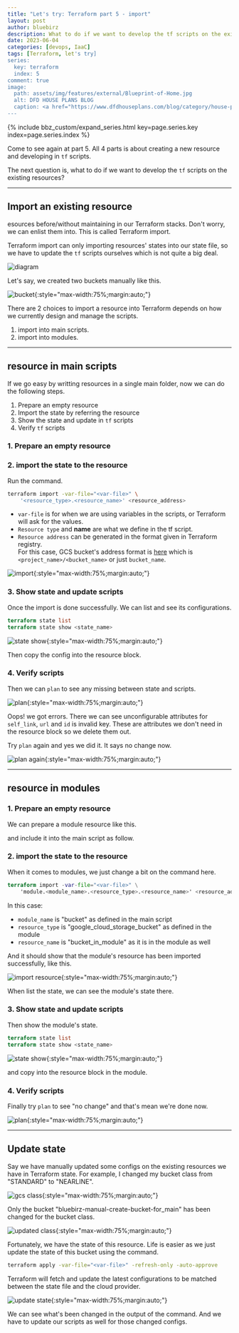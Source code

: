 ```yaml
---
title: "Let's try: Terraform part 5 - import"
layout: post
author: bluebirz
description: What to do if we want to develop the tf scripts on the existing resources?
date: 2023-06-04
categories: [devops, IaaC]
tags: [Terraform, let's try]
series:
  key: terraform
  index: 5
comment: true
image:
  path: assets/img/features/external/Blueprint-of-Home.jpg
  alt: DFD HOUSE PLANS BLOG
  caption: <a href="https://www.dfdhouseplans.com/blog/category/house-plans/">DFD HOUSE PLANS BLOG</a>
---
```


{% include bbz_custom/expand_series.html key=page.series.key index=page.series.index %}

Come to see again at part 5. All 4 parts is about creating a new resource and developing in `tf` scripts.

The next question is, what to do if we want to develop the `tf` scripts on the existing resources?

---

## Import an existing resource

esources before/without maintaining in our Terraform stacks. Don't worry, we can enlist them into. This is called Terraform import.

Terraform import can only importing resources' states into our state file, so we have to update the `tf` scripts ourselves which is not quite a big deal.

![diagram](https://bluebirzdotnet.s3.ap-southeast-1.amazonaws.com/terraform/p5/Terraform.drawio.png)

Let's say, we created two buckets manually like this.

![bucket](https://bluebirzdotnet.s3.ap-southeast-1.amazonaws.com/terraform/p5/01-manual-create-buckets.png){:style="max-width:75%;margin:auto;"}

There are 2 choices to import a resource into Terraform depends on how we currently design and manage the scripts.

1. import into main scripts.
1. import into modules.

---

## resource in main scripts

If we go easy by writting resources in a single main folder, now we can do the following steps.

1. Prepare an empty resource
1. Import the state by referring the resource
1. Show the state and update in `tf` scripts
1. Verify `tf` scripts

### 1. Prepare an empty resource

<script src="https://gist.github.com/bluebirz/e8ddb289d8d5cf5a175e1727cbaf0497.js?file=main-before.tf"></script>

### 2. import the state to the resource

Run the command.

```sh
terraform import -var-file="<var-file>" \
    '<resource_type>.<resource_name>' <resource_address>
```

- `var-file` is for when we are using variables in the scripts, or Terraform will ask for the values.
- `Resource type` and **name** are what we define in the tf script.
- `Resource address` can be generated in the format given in Terraform registry.  
  For this case, GCS bucket's address format is [here](https://registry.terraform.io/providers/hashicorp/google/latest/docs/resources/storage_bucket#import) which is `<project_name>/<bucket_name>` or just `bucket_name`.

![import](https://bluebirzdotnet.s3.ap-southeast-1.amazonaws.com/terraform/p5/02-import-bucket-main.png){:style="max-width:75%;margin:auto;"}

### 3. Show state and update scripts

Once the import is done successfully. We can list and see its configurations.

```terraform
terraform state list
terraform state show <state_name>
```

![state show](https://bluebirzdotnet.s3.ap-southeast-1.amazonaws.com/terraform/p5/03-show-bucket-main.png){:style="max-width:75%;margin:auto;"}

Then copy the config into the resource block.

<script src="https://gist.github.com/bluebirz/e8ddb289d8d5cf5a175e1727cbaf0497.js?file=main-after.tf"></script>

### 4. Verify scripts

Then we can `plan` to see any missing between state and scripts.

![plan](https://bluebirzdotnet.s3.ap-southeast-1.amazonaws.com/terraform/p5/04-plan-error-copy-whole.png){:style="max-width:75%;margin:auto;"}

Oops! we got errors. There we can see unconfigurable attributes for `self_link`, `url` and `id` is invalid key. These are attributes we don't need in the resource block so we delete them out.

<script src="https://gist.github.com/bluebirz/e8ddb289d8d5cf5a175e1727cbaf0497.js?file=main-after-fix.tf"></script>

Try `plan` again and yes we did it. It says no change now.

![plan again](https://bluebirzdotnet.s3.ap-southeast-1.amazonaws.com/terraform/p5/05-plan-fix-error.png){:style="max-width:75%;margin:auto;"}

---

## resource in modules

### 1. Prepare an empty resource

We can prepare a module resource like this.

<script src="https://gist.github.com/bluebirz/e8ddb289d8d5cf5a175e1727cbaf0497.js?file=module-gcs-before.tf"></script>

and include it into the main script as follow.

<script src="https://gist.github.com/bluebirz/e8ddb289d8d5cf5a175e1727cbaf0497.js?file=main-module.tf"></script>

### 2. import the state to the resource

When it comes to modules, we just change a bit on the command here.

```terraform
terraform import -var-file="<var-file>" \
    'module.<module_name>.<resource_type>.<resource_name>' <resource_address>
```

In this case:

- `module_name` is "bucket" as defined in the main script
- `resource_type` is "google_cloud_storage_bucket" as defined in the module
- `resource_name` is "bucket_in_module" as it is in the module as well

And it should show that the module's resource has been imported successfully, like this.

![import resource](https://bluebirzdotnet.s3.ap-southeast-1.amazonaws.com/terraform/p5/06-import-bucket-module.png){:style="max-width:75%;margin:auto;"}

When list the state, we can see the module's state there.

### 3. Show state and update scripts

Then show the module's state.

```terraform
terraform state list
terraform state show <state_name>
```

![state show](https://bluebirzdotnet.s3.ap-southeast-1.amazonaws.com/terraform/p5/07-show-bucket-module.png){:style="max-width:75%;margin:auto;"}

and copy into the resource block in the module.

<script src="https://gist.github.com/bluebirz/e8ddb289d8d5cf5a175e1727cbaf0497.js?file=module-gcs-updated.tf"></script>

### 4. Verify scripts

Finally try `plan` to see "no change" and that's mean we're done now.

![plan](https://bluebirzdotnet.s3.ap-southeast-1.amazonaws.com/terraform/p5/08-plan-after-import.png){:style="max-width:75%;margin:auto;"}

---

## Update state

Say we have manually updated some configs on the existing resources we have in Terraform state. For example, I changed my bucket class from "STANDARD" to "NEARLINE".

![gcs class](https://bluebirzdotnet.s3.ap-southeast-1.amazonaws.com/terraform/p5/09-change-class.png){:style="max-width:75%;margin:auto;"}

Only the bucket "bluebirz-manual-create-bucket-for_main" has been changed for the bucket class.

![updated class](https://bluebirzdotnet.s3.ap-southeast-1.amazonaws.com/terraform/p5/10-all-buckets.png){:style="max-width:75%;margin:auto;"}

Fortunately, we have the state of this resource. Life is easier as we just update the state of this bucket using the command.

```sh
terraform apply -var-file="<var-file>" -refresh-only -auto-approve
```

Terraform will fetch and update the latest configurations to be matched between the state file and the cloud provider.

![update state](https://bluebirzdotnet.s3.ap-southeast-1.amazonaws.com/terraform/p5/11-apply-refresh.png){:style="max-width:75%;margin:auto;"}

We can see what's been changed in the output of the command. And we have to update our scripts as well for those changed configs.
